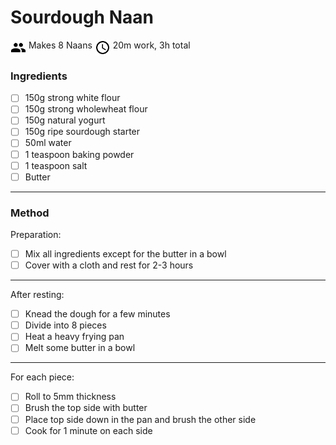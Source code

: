 # Sourdough Naan

<img align="top" width="25" height="25" src="./icons/people.svg"> Makes 8 Naans
<img align="top" width="25" height="25" src="./icons/clock.svg"> 20m work, 3h total

### Ingredients

- [ ] 150g strong white flour
- [ ] 150g strong wholewheat flour
- [ ] 150g natural yogurt
- [ ] 150g ripe sourdough starter
- [ ] 50ml water
- [ ] 1 teaspoon baking powder
- [ ] 1 teaspoon salt
- [ ] Butter

---
### Method

Preparation:

- [ ] Mix all ingredients except for the butter in a bowl
- [ ] Cover with a cloth and rest for 2-3 hours

---
After resting:

- [ ] Knead the dough for a few minutes
- [ ] Divide into 8 pieces
- [ ] Heat a heavy frying pan
- [ ] Melt some butter in a bowl

---
For each piece:

- [ ] Roll to 5mm thickness
- [ ] Brush the top side with butter
- [ ] Place top side down in the pan and brush the other side
- [ ] Cook for 1 minute on each side
